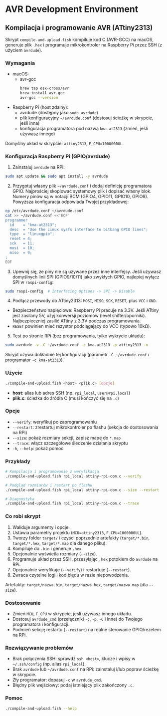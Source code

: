 # AVR Development Environment

## Kompilacja i programowanie AVR (ATtiny2313)

Skrypt `compile-and-upload.fish` kompiluje kod C (AVR-GCC) na macOS, generuje plik `.hex` i programuje mikrokontroler na Raspberry Pi przez SSH (z użyciem `avrdude`).

### Wymagania

- macOS:
  - avr-gcc
    ```bash
    brew tap osx-cross/avr
    brew install avr-gcc
    avr-gcc --version
    ```
- Raspberry Pi (host zdalny):
  - avrdude (dostępny jako `sudo avrdude`)
  - plik konfiguracyjny `~/avrdude.conf` (dostosuj ścieżkę w skrypcie, jeśli inna)
  - konfiguracja programatora pod nazwą `kma-at2313` (zmień, jeśli używasz innego)

Domyślny układ w skrypcie: `attiny2313`, `F_CPU=1000000UL`.

### Konfiguracja Raspberry Pi (GPIO/avrdude)

1) Zainstaluj `avrdude` na RPi:

```bash
sudo apt update && sudo apt install -y avrdude
```

2) Przygotuj własny plik `~/avrdude.conf` i dodaj definicję programatora GPIO. Najprościej skopiować systemowy plik i dopisać własny blok.
Numery pinów są w notacji BCM (GPIO4, GPIO11, GPIO10, GPIO9). Powyższa konfiguracja odpowiada Twojej przykładowej: 

```bash
cp /etc/avrdude.conf ~/avrdude.conf
cat >> ~/avrdude.conf <<'EOF'
programmer
  id    = "kma-at2313";
  desc  = "Use the Linux sysfs interface to bitbang GPIO lines";
  type  = "linuxgpio";
  reset = 4;
  sck   = 11;
  mosi  = 10;
  miso  = 9;
;
EOF
```

3) Upewnij się, że piny nie są używane przez inne interfejsy. Jeśli używasz domyślnych linii SPI (GPIO9/10/11) jako zwykłych GPIO, najlepiej wyłącz SPI w `raspi-config`:

```bash
sudo raspi-config  # Interfacing Options -> SPI -> Disable
```

4) Podłącz przewody do ATtiny2313: `MOSI`, `MISO`, `SCK`, `RESET`, plus `VCC` i `GND`.

- Bezpieczeństwo napięciowe: Raspberry Pi pracuje na 3.3V. Jeśli ATtiny jest zasilany 5V, użyj konwersji poziomów (level shifter/oporniki). Najbezpieczniej zasilić ATtiny z 3.3V podczas programowania.
- `RESET` powinien mieć rezystor podciągający do VCC (typowo 10kΩ).

5) Test po stronie RPi (bez programowania, tylko wykrycie układu):

```bash
sudo avrdude -v -C ~/avrdude.conf -c kma-at2313 -p attiny2313 -n
```

Skrypt używa dokładnie tej konfiguracji (parametr `-C ~/avrdude.conf` i programator `-c kma-at2313`).

### Użycie

```bash
./compile-and-upload.fish <host> <plik.c> [opcje]
```

- **host**: alias lub adres SSH (np. `rpi_local`, `user@rpi.local`)
- **plik.c**: ścieżka do źródła C (musi kończyć się na `.c`)

### Opcje

- `--verify`: weryfikuj po zaprogramowaniu
- `--restart`: zrestartuj mikrokontroler po flashu (sekcja do dostosowania na RPi)
- `--size`: pokaż rozmiary sekcji, zapisz mapę do `*.map`
- `--trace`: włącz szczegółowe śledzenie działania skryptu
- `-h`, `--help`: pokaż pomoc

### Przykłady

```bash
# Kompilacja i programowanie z weryfikacją
./compile-and-upload.fish rpi_local attiny-rpi-com.c --verify

# Podgląd rozmiarów i restart po flashu
./compile-and-upload.fish rpi_local attiny-rpi-com.c --size --restart

# Diagnostyka
./compile-and-upload.fish rpi_local attiny-rpi-com.c --trace
```

### Co robi skrypt

1. Waliduje argumenty i opcje.
2. Ustawia parametry projektu (`MCU=attiny2313`, `F_CPU=1000000UL`).
3. Tworzy folder `target/` i czyści poprzednie artefakty (`target/*.bin`, `target/*.hex`, `target/*.map` dla danego pliku).
4. Kompiluje do `.bin` i generuje `.hex`.
5. Opcjonalnie wyświetla rozmiary (`--size`).
6. Programuje układ przez SSH, przesyłając `.hex` potokiem do `avrdude` na RPi.
7. Opcjonalnie weryfikuje (`--verify`) i restartuje (`--restart`).
8. Zwraca czytelne logi i kod błędu w razie niepowodzenia.

Artefakty: `target/nazwa.bin`, `target/nazwa.hex`, `target/nazwa.map` (dla `--size`).

### Dostosowanie

- Zmień `MCU`, `F_CPU` w skrypcie, jeśli używasz innego układu.
- Dostosuj `avrdude_cmd` (przełączniki `-c`, `-p`, `-C` i inne) do Twojego programatora i konfiguracji.
- Podmień sekcję restartu (`--restart`) na realne sterowanie GPIO/rezetem na RPi.

### Rozwiązywanie problemów

- Brak połączenia SSH: sprawdź `ssh <host>`, klucze i wpisy w `~/.ssh/config` (np. alias `rpi_local`).
- Brak `avrdude` lub `~/avrdude.conf` na RPi: zainstaluj i/lub popraw ścieżkę w skrypcie.
- Zły programator: dopasuj `-c` w `avrdude_cmd`.
- Błędny plik wejściowy: podaj istniejący plik zakończony `.c`.

### Pomoc

```bash
./compile-and-upload.fish --help
```
